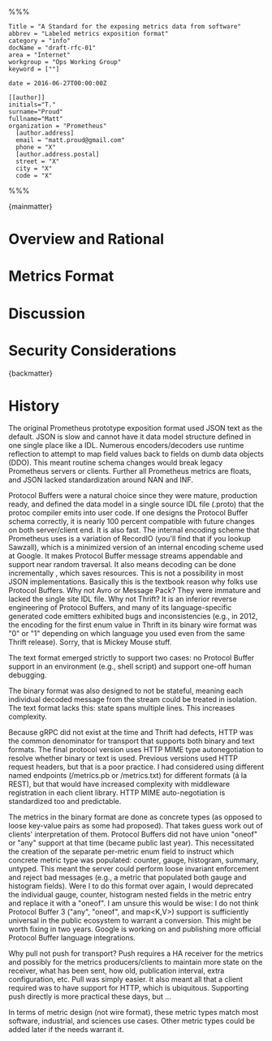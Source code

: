%%%

    Title = "A Standard for the exposing metrics data from software"
    abbrev = "Labeled metrics exposition format"
    category = "info"
    docName = "draft-rfc-01"
    area = "Internet"
    workgroup = "Ops Working Group"
    keyword = [""]

    date = 2016-06-27T00:00:00Z

    [[author]]
    initials="T."
    surname="Proud"
    fullname="Matt"
    organization = "Prometheus"
      [author.address]
      email = "matt.proud@gmail.com"
      phone = "X"
      [author.address.postal]
      street = "X"
      city = "X"
      code = "X"

%%%

{mainmatter}

# Overview and Rational

# Metrics Format

# Discussion

# Security Considerations

{backmatter}

# History


The original Prometheus prototype exposition format used JSON text as the default.  JSON is slow and cannot have it data model structure defined in one single place like a IDL.  Numerous encoders/decoders use runtime reflection to attempt to map field values back to fields on dumb data objects (DDO).  This meant routine schema changes would break legacy Prometheus servers or clients.  Further all Prometheus metrics are floats, and JSON lacked standardization around NAN and INF.

Protocol Buffers were a natural choice since they were mature, production ready, and defined the data model in a single source IDL file (.proto) that the protoc compiler emits into user code.  If one designs the Protocol Buffer schema correctly, it is nearly 100 percent compatible with future changes on both server/client end.  It is also fast.  The internal encoding scheme that Prometheus uses is a variation of RecordIO (you'll find that if you lookup Sawzall), which is a minimized version of an internal encoding scheme used at Google.  It makes Protocol Buffer message streams appendable and support near random traversal.  It also means decoding can be done incrementally , which saves resources.  This is not a possibility in most JSON implementations.  Basically this is the textbook reason why folks use Protocol Buffers.  Why not Avro or Message Pack?  They were immature and lacked the single site IDL file.  Why not Thrift?  It is an inferior reverse engineering of Protocol Buffers, and many of its language-specific generated code emitters exhibited bugs and inconsistencies (e.g., in 2012, the encoding for the first enum value in Thrift in its binary wire format was "0" or "1" depending on which language you used even from the same Thrift release).  Sorry, that is Mickey Mouse stuff.

The text format emerged strictly to support two cases: no Protocol Buffer support in an environment (e.g., shell script) and support one-off human debugging.

The binary format was also designed to not be stateful, meaning each individual decoded message from the stream could be treated in isolation.  The text format lacks this: state spans multiple lines.  This increases complexity.

Because gRPC did not exist at the time and Thrift had defects, HTTP was the common denominator for transport that supports both binary and text formats.  The final protocol version uses HTTP MIME type autonegotiation to resolve whether binary or text is used.  Previous versions used HTTP request headers, but that is a poor practice.  I had considered using different named endpoints (/metrics.pb or /metrics.txt) for different formats (á la REST), but that would have increased complexity with middleware registration in each client library.  HTTP MIME auto-negotiation is standardized too and predictable.

The metrics in the binary format are done as concrete types (as opposed to loose key-value pairs as some had proposed).  That takes guess work out of clients' interpretation of them.  Protocol Buffers did not have union "oneof" or "any" support at that time (became public last year).  This necessitated the creation of the separate per-metric enum field to instruct which concrete metric type was populated: counter, gauge, histogram, summary, untyped.  This meant the server could perform loose invariant enforcement and reject bad messages (e.g., a metric that populated both gauge and histogram fields).  Were I to do this format over again, I would deprecated the individual gauge, counter, histogram nested fields in the metric entry and replace it with a "oneof".  I am unsure this would be wise: I do not think Protocol Buffer 3 ("any", "oneof", and map<K,V>) support is sufficiently universal in the public ecosystem to warrant a conversion.  This might be worth fixing in two years.  Google is working on and publishing more official Protocol Buffer language integrations.

Why pull not push for transport?  Push requires a HA receiver for the metrics and possibly for the metrics producers/clients to maintain more state on the receiver, what has been sent, how old, publication interval, extra configuration, etc.  Pull was simply easier.  It also meant all that a client required was to have support for HTTP, which is ubiquitous.  Supporting push directly is more practical these days, but …

In terms of metric design (not wire format), these metric types match most software, industrial, and sciences use cases.  Other metric types could be added later if the needs warrant it.
